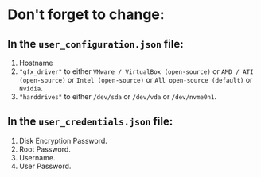 # Don't forget to change:

## In the `user_configuration.json` file:
1. Hostname
2. `"gfx_driver"` to either `VMware / VirtualBox (open-source)` or `AMD / ATI (open-source)` or `Intel (open-source)` or `All open-source (default)` or `Nvidia`.
3. `"harddrives"` to either `/dev/sda` or `/dev/vda` or `/dev/nvme0n1`.

## In the `user_credentials.json` file:
1. Disk Encryption Password.
2. Root Password.
3. Username.
4. User Password.
